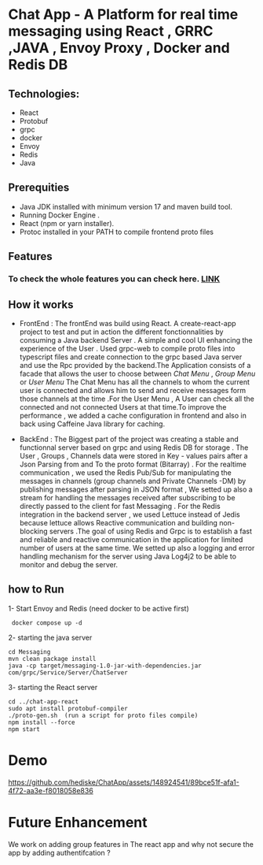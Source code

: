 # Chat App - A Platform for real time messaging using React , GRRC ,JAVA , Envoy Proxy , Docker and Redis DB

## Technologies:
- React 
- Protobuf
- grpc
- docker
- Envoy
- Redis
- Java

## Prerequities 
- Java JDK installed with minimum version 17 and maven build tool.
- Running Docker Engine .
- React (npm or yarn installer).
- Protoc installed in your PATH to compile frontend proto files

## Features 
### To check the whole features you can check here. [LINK](/Messagery/Readme.md)

## How it works
- FrontEnd :
The frontEnd was build using React. A create-react-app project to test and put in action the different fonctionnalities by consuming a Java backend Server . A simple and cool UI enhancing the experience of the User .
Used grpc-web to compile  proto files into typescript files and create connection to the grpc based Java server and use the Rpc provided by the backend.The Application consists of a facade that allows the user to choose between *Chat Menu* , *Group Menu* or *User Menu* 
The Chat Menu has all the channels to whom the current user is connected and allows him to send and receive messages form those channels at the time .For the User Menu , A User can check all the connected and not connected Users at that time.To improve the performance , we added a cache configuration in frontend and also in back using Caffeine Java library for caching.

- BackEnd :
The Biggest part of the project was creating a stable and functionnal server based on grpc and using Redis DB for storage . The User , Groups , Channels data were stored in Key - values pairs after a Json Parsing from and To the proto format (Bitarray) . For the realtime communication , we used the Redis Pub/Sub for manipulating the messages in channels (group channels and Private Channels -DM) by publishing messages after parsing in JSON format , We setted up also a stream for handling the messages received after subscribing to be directly passed to the client for fast Messaging  . 
For the Redis integration in the backend server , we used Lettuce instead of Jedis because lettuce allows Reactive communication and building non-blocking servers .The goal of using Redis and Grpc is to establish a fast and reliable and reactive communication in the application for limited number of users at the same time.
We setted up also a logging and error handling mechanism for the server using Java Log4j2 to be able to monitor and debug the server.



## how to Run 
1- Start Envoy and Redis (need docker to be active first)
```
 docker compose up -d
 ```
2- starting the java server
```
cd Messaging
mvn clean package install 
java -cp target/messaging-1.0-jar-with-dependencies.jar com/grpc/Service/Server/ChatServer
```
3- starting the React server
```
cd ../chat-app-react
sudo apt install protobuf-compiler
./proto-gen.sh  (run a script for proto files compile)
npm install --force
npm start
```
# Demo
https://github.com/hediske/ChatApp/assets/148924541/89bce51f-afa1-4f72-aa3e-f8018058e836

# Future Enhancement
We work on adding group features in The react app and why not secure the app by adding authentifcation ?


